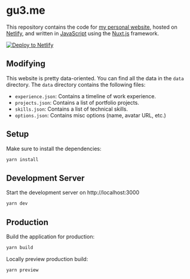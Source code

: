 # gu3.me

This repository contains the code for [my personal website](https://alex.gu3.me/), hosted on [Netlify](https://www.netlify.com/), and written in [JavaScript](https://www.javascript.com/) using the [Nuxt.js](https://nuxtjs.org/) framework.

<a href="https://app.netlify.com/start/deploy?repository=https://github.com/xezno/gu3.me">
    <img src="https://www.netlify.com/img/deploy/button.svg" alt="Deploy to Netlify">
</a>

## Modifying

This website is pretty data-oriented. You can find all the data in the `data` directory. The `data` directory contains the following files:
- `experience.json`: Contains a timeline of work experience.
- `projects.json`: Contains a list of portfolio projects.
- `skills.json`: Contains a list of technical skills.
- `options.json`: Contains misc options (name, avatar URL, etc.)

## Setup

Make sure to install the dependencies:

```bash
yarn install
```

## Development Server

Start the development server on http://localhost:3000

```bash
yarn dev
```

## Production

Build the application for production:

```bash
yarn build
```

Locally preview production build:

```bash
yarn preview
```
